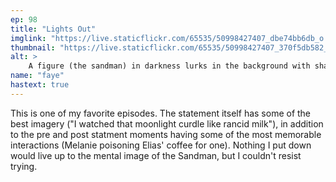 ```yaml
---
ep: 98
title: "Lights Out"
imglink: "https://live.staticflickr.com/65535/50998427407_dbe74bb6db_o.jpg"
thumbnail: "https://live.staticflickr.com/65535/50998427407_370f5db582_q.jpg"
alt: >
    A figure (the sandman) in darkness lurks in the background with shadows on all sides. Very little light exists besides a strip of it with tendrils curling through, to focus on a sack on the floor.
name: "faye"
hastext: true
---
```

This is one of my favorite episodes. The statement itself has some of the best imagery ("I watched that moonlight curdle like rancid milk"), in addition to the pre and post statment moments having some of the most memorable interactions (Melanie poisoning Elias' coffee for one). Nothing I put down would live up to the mental image of the Sandman, but I couldn't resist trying.
